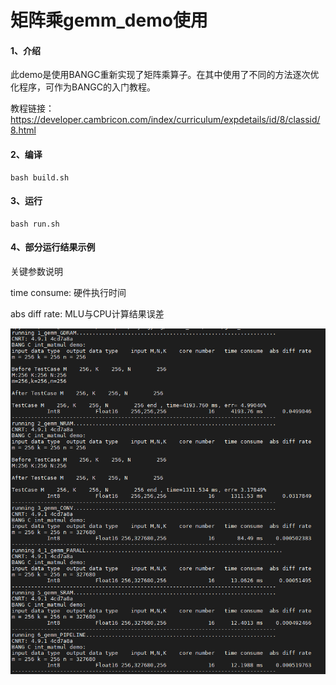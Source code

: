 # 矩阵乘gemm_demo使用

#### 1、介绍

此demo是使用BANGC重新实现了矩阵乘算子。在其中使用了不同的方法逐次优化程序，可作为BANGC的入门教程。

教程链接：https://developer.cambricon.com/index/curriculum/expdetails/id/8/classid/8.html

#### 2、编译

```shell
bash build.sh
```

#### 3、运行

```shell
bash run.sh
```

#### 4、部分运行结果示例

关键参数说明

time consume: 硬件执行时间

abs diff rate: MLU与CPU计算结果误差

![Image text](https://github.com/CambriconECO/BANGC_Gemm_Tutorial/blob/master/gemm_result.png)
